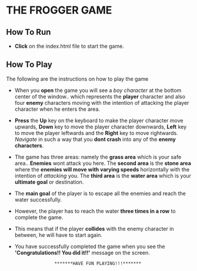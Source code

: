 # **THE FROGGER GAME**
## **How To Run**
* **Click** on the index.html file to start the game.
## **How To Play**
The following are the instructions on how to play the game

* When you **open** the game you will see a _boy character_ at the bottom center of the window.. which represents the **player** character and also four **enemy** characters moving with the intention of attacking the player character when he enters the area.
* **Press** the **Up** key on the keyboard to make the player character  move upwards, **Down** key to move the player character downwards, **Left** key to move the player leftwards and the **Right** key to move rightwards. _Navigate_ in such a way that you **dont crash** into any of the **enemy characters**.
* The game has three areas: namely the **grass area** which is your safe area.. **Enemies** wont attack you here. The **second area** is the **stone area** where the **enemies will move with varying speeds** horizontally with the intention of _attacking_ you. The **third area** is the **water area** which is your **ultimate goal** or destination.
* The **main goal** of the player is to escape all the enemies and reach the water successfully.
* However, the player has to reach the water **three times in a row** to complete the game.
* This means that if the player **collides** with the enemy character in between, he will have to start again.
* You have successfully completed the game when you see the **'Congratulations!! You did it!!'** message on the screen.

					 *******HAVE FUN PLAYING!!!******* 
